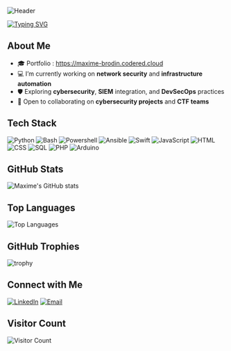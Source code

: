 ![Header](https://capsule-render.vercel.app/api?type=waving&color=gradient&height=200&section=header&text=Welcome%20to%20my%20page%20!&fontSize=45&fontAlignY=40&animation=fadeIn)

[![Typing SVG](https://readme-typing-svg.herokuapp.com?color=1bd127&lines=└─$+Cybersecurity+Enthusiast;└─$+Ethical+Hacking+%26+Blue+Team;└─$+Network+%26+Systems+Admin;└─$+Root-Me+Active+Member;└─$+Future+Cyber+Engineer)](https://git.io/typing-svg)
## About Me

- 🎓 Portfolio : https://maxime-brodin.codered.cloud
- 💻 I’m currently working on **network security** and **infrastructure automation**
- 🛡️ Exploring **cybersecurity**, **SIEM** integration, and **DevSecOps** practices  
- 👯 Open to collaborating on **cybersecurity projects** and **CTF teams**

## Tech Stack

![Python](https://img.shields.io/badge/Python-376f9f?style=for-the-badge&logo=python&logoColor=white)
![Bash](https://img.shields.io/badge/Bash/Shell-grey?style=for-the-badge&logo=gnubash&logoColor=white)
![Powershell](https://img.shields.io/badge/Powershell-00599C?style=for-the-badge&logo=gnometerminal&logoColor=white)
![Ansible](https://img.shields.io/badge/Ansible-d61f00?style=for-the-badge&logo=ansible&logoColor=white)
![Swift](https://img.shields.io/badge/Swift-ff6d01?style=for-the-badge&logo=swift&logoColor=white)
![JavaScript](https://img.shields.io/badge/JavaScript-f7df1c?style=for-the-badge&logo=javascript&logoColor=black)
![HTML](https://img.shields.io/badge/HTML5-E34F26?style=for-the-badge&logo=html5&logoColor=white)
![CSS](https://img.shields.io/badge/CSS3-2eabe2?style=for-the-badge&logo=css3&logoColor=white)
![SQL](https://img.shields.io/badge/SQL-01638e?style=for-the-badge&logo=mysql&logoColor=white)
![PHP](https://img.shields.io/badge/PHP-777BB4?style=for-the-badge&logo=php&logoColor=white)
![Arduino](https://img.shields.io/badge/Arduino-049ba1?style=for-the-badge&logo=arduino&logoColor=white)

## GitHub Stats

![Maxime's GitHub stats](https://github-readme-stats.vercel.app/api?username=LakuzasS&show_icons=true&theme=radical)

## Top Languages

![Top Languages](https://github-readme-stats.vercel.app/api/top-langs/?username=LakuzasS&layout=compact&theme=radical)

## GitHub Trophies

![trophy](https://github-profile-trophy.vercel.app/?username=LakuzasS&theme=light)

## Connect with Me

[![LinkedIn](https://img.shields.io/badge/-LinkedIn-white?style=flat&logo=Inspire&logoColor=blue)](https://www.linkedin.com/in/maxime-brodin)
[![Email](https://img.shields.io/badge/-Email-white?style=flat&logo=gmail)](mailto:mbrodin.pro@gmail.com)

## Visitor Count

![Visitor Count](https://visitor-badge.laobi.icu/badge?page_id=Maxime-Brodin.MxB)
